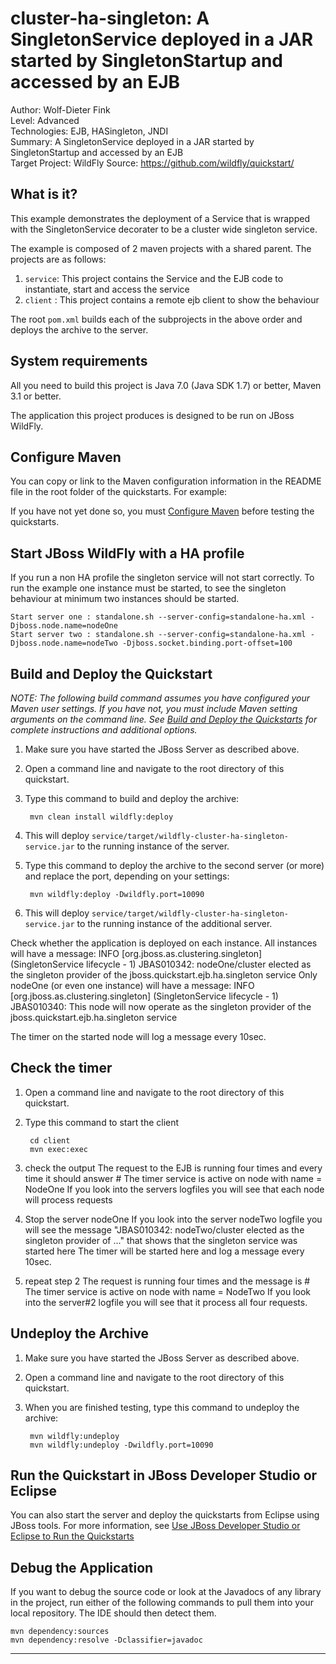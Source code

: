 cluster-ha-singleton: A SingletonService deployed in a JAR started by SingletonStartup and accessed by an EJB
=============================================================================================================
Author: Wolf-Dieter Fink  
Level: Advanced  
Technologies: EJB, HASingleton, JNDI  
Summary: A SingletonService deployed in a JAR started by SingletonStartup and accessed by an EJB  
Target Project: WildFly
Source: <https://github.com/wildfly/quickstart/>  

What is it?
-----------

This example demonstrates the deployment of a Service that is wrapped with the SingletonService decorater
to be a cluster wide singleton service.

The example is composed of 2 maven projects with a shared parent. The projects are as follows:

1. `service`: This project contains the Service and the EJB code to instantiate, start and access the service
2. `client` : This project contains a remote ejb client to show the behaviour

The root `pom.xml` builds each of the subprojects in the above order and deploys the archive to the server.


System requirements
-------------------

All you need to build this project is Java 7.0 (Java SDK 1.7) or better, Maven 3.1 or better.

The application this project produces is designed to be run on JBoss WildFly.

 
Configure Maven
---------------

You can copy or link to the Maven configuration information in the README file in the root folder of the quickstarts. For example:

If you have not yet done so, you must [Configure Maven](../README.md#mavenconfiguration) before testing the quickstarts.


Start JBoss WildFly with a HA profile
-------------------------

If you run a non HA profile the singleton service will not start correctly. To run the example one instance must be started, to see the singleton behaviour at minimum two instances
should be started.

    Start server one : standalone.sh --server-config=standalone-ha.xml -Djboss.node.name=nodeOne
    Start server two : standalone.sh --server-config=standalone-ha.xml -Djboss.node.name=nodeTwo -Djboss.socket.binding.port-offset=100


Build and Deploy the Quickstart
-------------------------

_NOTE: The following build command assumes you have configured your Maven user settings. If you have not, you must include Maven setting arguments on the command line. See [Build and Deploy the Quickstarts](../README.md#buildanddeploy) for complete instructions and additional options._

1. Make sure you have started the JBoss Server as described above.
2. Open a command line and navigate to the root directory of this quickstart.
3. Type this command to build and deploy the archive:

        mvn clean install wildfly:deploy

4. This will deploy `service/target/wildfly-cluster-ha-singleton-service.jar` to the running instance of the server.
5. Type this command to deploy the archive to the second server (or more) and replace the port, depending on your settings:

        mvn wildfly:deploy -Dwildfly.port=10090

6. This will deploy `service/target/wildfly-cluster-ha-singleton-service.jar` to the running instance of the additional server.
 
Check whether the application is deployed on each instance.
All instances will have a message:
INFO  [org.jboss.as.clustering.singleton] (SingletonService lifecycle - 1) JBAS010342: nodeOne/cluster elected as the singleton provider of the jboss.quickstart.ejb.ha.singleton service
Only nodeOne (or even one instance) will have a message:
INFO  [org.jboss.as.clustering.singleton] (SingletonService lifecycle - 1) JBAS010340: This node will now operate as the singleton provider of the jboss.quickstart.ejb.ha.singleton service

The timer on the started node will log a message every 10sec.

Check the timer
---------------------

1. Open a command line and navigate to the root directory of this quickstart.
2. Type this command to start the client

        cd client
        mvn exec:exec

3. check the output
		The request to the EJB is running four times and every time it should answer
		  # The timer service is active on node with name = NodeOne
		If you look into the servers logfiles you will see that each node will process requests
4. Stop the server nodeOne
		If you look into the server nodeTwo logfile you will see the message
		"JBAS010342: nodeTwo/cluster elected as the singleton provider of ..."
		that shows that the singleton service was started here
		The timer will be started here and log a message every 10sec.
5. repeat step 2
    The request is running four times and the message is 
		  # The timer service is active on node with name = NodeTwo
		If you look into the server#2 logfile you will see that it process all four requests.


Undeploy the Archive
--------------------

1. Make sure you have started the JBoss Server as described above.
2. Open a command line and navigate to the root directory of this quickstart.
3. When you are finished testing, type this command to undeploy the archive:

        mvn wildfly:undeploy
        mvn wildfly:undeploy -Dwildfly.port=10090


Run the Quickstart in JBoss Developer Studio or Eclipse
-------------------------------------
You can also start the server and deploy the quickstarts from Eclipse using JBoss tools. For more information, see [Use JBoss Developer Studio or Eclipse to Run the Quickstarts](../README.md#useeclipse) 

Debug the Application
------------------------------------

If you want to debug the source code or look at the Javadocs of any library in the project, run either of the following commands to pull them into your local repository. The IDE should then detect them.

    mvn dependency:sources
    mvn dependency:resolve -Dclassifier=javadoc

------------------------------------
